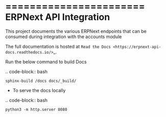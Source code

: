 =======================
ERPNext API Integration
=======================

This project documents the various ERPNext endpoints that can be consumed during integration with the accounts module

The full documentation is hosted at `Read the Docs <https://erpnext-api-docs.readthedocs.io/>`\_.

Run the below command to build Docs

.. code-block:: bash

    sphinx-build /docs docs/_build/

- To serve the docs locally

.. code-block:: bash

    python3 -m http.server 8080
